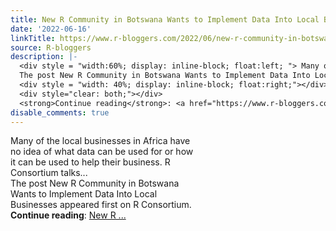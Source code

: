 ```yaml
---
title: New R Community in Botswana Wants to Implement Data Into Local Businesses
date: '2022-06-16'
linkTitle: https://www.r-bloggers.com/2022/06/new-r-community-in-botswana-wants-to-implement-data-into-local-businesses/
source: R-bloggers
description: |-
  <div style = "width:60%; display: inline-block; float:left; "> Many of the local businesses in Africa have no idea of what data can be used for or how it can be used to help their business. R Consortium talks...<br />
  The post New R Community in Botswana Wants to Implement Data Into Local Businesses appeared first on R Consortium.</div>
  <div style = "width: 40%; display: inline-block; float:right;"></div>
  <div style="clear: both;"></div>
  <strong>Continue reading</strong>: <a href="https://www.r-bloggers.com/2022/06/new-r-community-in-botswana-wants-to-implement-data-into-local-businesses/">New R  ...
disable_comments: true
---
```

<div style = "width:60%; display: inline-block; float:left; "> Many of the local businesses in Africa have no idea of what data can be used for or how it can be used to help their business. R Consortium talks...<br />
The post New R Community in Botswana Wants to Implement Data Into Local Businesses appeared first on R Consortium.</div>
<div style = "width: 40%; display: inline-block; float:right;"></div>
<div style="clear: both;"></div>
<strong>Continue reading</strong>: <a href="https://www.r-bloggers.com/2022/06/new-r-community-in-botswana-wants-to-implement-data-into-local-businesses/">New R  ...